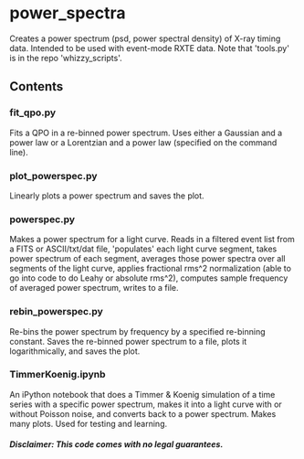 # power_spectra

Creates a power spectrum (psd, power spectral density) of X-ray timing data.
Intended to be used with event-mode RXTE data.
Note that 'tools.py' is in the repo 'whizzy_scripts'.

## Contents

### fit_qpo.py
Fits a QPO in a re-binned power spectrum. Uses either a Gaussian and a power law
or a Lorentzian and a power law (specified on the command line). 

### plot_powerspec.py
Linearly plots a power spectrum and saves the plot.

### powerspec.py
Makes a power spectrum for a light curve. Reads in a filtered event list from a
FITS or ASCII/txt/dat file, 'populates' each light curve segment, takes power 
spectrum of each segment, averages those power spectra over all segments of the
light curve, applies fractional rms^2 normalization (able to go into code to do
Leahy or absolute rms^2), computes sample frequency of averaged power spectrum, 
writes to a file.

### rebin_powerspec.py
Re-bins the power spectrum by frequency by a specified re-binning constant. 
Saves the re-binned power spectrum to a file, plots it logarithmically, and 
saves the plot.

### TimmerKoenig.ipynb
An iPython notebook that does a Timmer & Koenig simulation of a time series with
a specific power spectrum, makes it into a light curve with or without Poisson
noise, and converts back to a power spectrum. Makes many plots. Used for testing
and learning.


##### Disclaimer: This code comes with no legal guarantees.